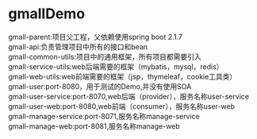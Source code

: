 # gmallDemo
gmall-parent:项目父工程，父依赖使用spring boot 2.1.7  
gmall-api:负责管理项目中所有的接口和bean  
gmall-common-utils:项目中的通用框架，所有项目都需要引入  
gmall-service-utils:web后端需要的框架（mybatis，mysql，redis）  
gmall-web-utils:web前端需要的框架（jsp，thymeleaf，cookie工具类）  
gmall-user:port-8080，用于测试的Demo,并没有使用SOA  
gmall-user-service:port-8070,web后端（provider），服务名称user-service  
gmall-user-web:port-8080,web前端（consumer），服务名称user-web  
gmall-manage-service:port-8071,服务名称manage-service  
gmall-manage-web:port-8081,服务名称manage-web  
